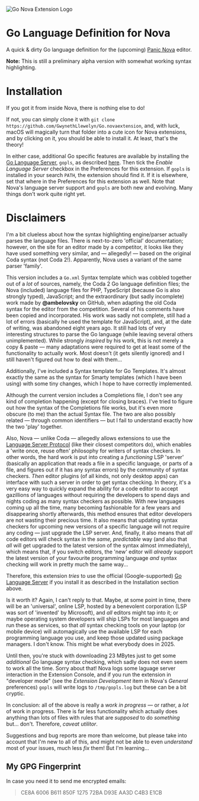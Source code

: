 ![Go Nova Extension Logo](https://github.com/GwynethLlewelyn/Go.novaextension/blob/master/Images/Go-Nova-Banner.png?raw=true)
# Go Language Definition for Nova

A quick &amp; dirty Go language definition for the (upcoming) [Panic Nova](https://panic.com/nova) editor.

**Note:** This is still a preliminary alpha version with somewhat working syntax highlighting.

# Installation

If you got it from inside Nova, there is nothing else to do!

If not, you can simply clone it with `git clone https://github.com/GwynethLlewelyn/Go.novaextension`, and, with luck, macOS will magically turn that folder into a cute icon for Nova extensions, and by clicking on it, you should be able to install it. At least, that's the theory!

In either case, additional Go specific features are available by installing the [Go Language Server](https://github.com/golang/tools/blob/master/gopls/README.md), `gopls`, as described [here](https://github.com/golang/tools/blob/master/gopls/doc/user.md#installation). Then tick the *Enable Language Server* checkbox in the Preferences for this extension. If `gopls` is installed in your search `PATH`, the extension should find it. If it is elsewhere, set that where in the Preferences for this extension as well. Note that Nova's language server support and `gopls` are both new and evolving. Many things don't work quite right yet.

# Disclaimers

I'm a bit clueless about how the syntax highlighting engine/parser actually parses the language files. There is next-to-zero 'official' documentation; however, on the site for an editor made by a competitor, it looks like they have used something very similar, and — allegedly! — based on the original Coda syntax (not Coda 2!). Apparently, Nova uses a variant of the same parser 'family'.

This version includes a `Go.xml` Syntax template which was cobbled together out of a _lot_ of sources, namely, the Coda 2 Go language definition files; the Nova (included) language files for PHP, TypeScript (because Go is also strongly typed), JavaScript; and the extraordinary (but sadly incomplete) work made by **@ambelovsky** on GitHub, when adapting the old Coda syntax for the editor from the competition. Several of his comments have been copied and incorporated. His work was sadly not complete, still had a lot of errors (basically he used the template for JavaScript), and, at the date of writing, was abandoned eight years ago. It still had lots of very interesting structures to parse the Go language (while leaving several others unimplemented). While strongly _inspired_ by his work, this is not merely a copy & paste — many adaptations were required to get at least some of the functionality to actually work. Most doesn't (it gets silently ignored) and I still haven't figured out how to deal with them...

Additionally, I've included a Syntax template for Go Templates. It's almost exactly the same as the syntax for Smarty templates (which I have been using) with some tiny changes, which I hope to have correctly implemented.

Although the current version includes a Completions file, I don't see any kind of completion happening (except for closing braces). I've tried to figure out how the syntax of the Completions file works, but it's even more obscure (to me) than the actual Syntax file. The two are also possibly related — through common identifiers — but I fail to understand exactly how the two 'play' together.

Also, Nova — unlike Coda — allegedly allows extensions to use the [Language Server Protocol](https://langserver.org/) (like their closest competitors do), which enables a 'write once, reuse often' philosophy for writers of syntax checkers. In other words, the hard work is put into creating a _functioning_ LSP 'server' (basically an application that reads a file in a specific language, or parts of a file, and figures out if it has any syntax errors) by the community of syntax checkers. _Then_ editor plugins (of all kinds, not only desktop apps) can interface with such a server in order to get syntax checking. In theory, it's a very easy way to quickly expand the ability for a code editor to accept gazillions of languages without requiring the developers to spend days and nights coding as many syntax checkers as possible. With new languages coming up all the time, many becoming fashionable for a few years and disappearing shortly afterwards, this method ensures that editor developers are not wasting their precious time. It also means that updating syntax checkers for upcoming new versions of a specific language will not require any coding — just upgrade the LSP server. And, finally, it also means that _all_ code editors will check syntax in the _same, predictable_ way (and also that _all_ will get upgraded to the latest version of the syntax almost immediately), which means that, if you switch editors, the 'new' editor will _already_ support the latest version of your favourite programming language _and_ syntax checking will work in pretty much the same way...

Therefore, this extension _tries_ to use the official (Google-supported) [Go Language Server](https://github.com/golang/tools/blob/master/gopls/README.md) if you install it as described in the Installation section above.

Is it worth it? Again, I can't reply to that. Maybe, at some point in time, there will be an 'universal', online LSP, hosted by a benevolent corporation (LSP was sort of 'invented' by Microsoft), and _all_ editors might tap into it; or maybe operating system developers will ship LSPs for most languages and run these as services, so that _all_ syntax checking tools on your laptop (or mobile device) will automagically use the available LSP for each programming language you use, and keep those updated using package managers. I don't know. This might be what everybody does in 2025.

Until then, you're stuck with downloading 23 MBytes just to get some _additional_ Go language syntax checking, which sadly does not even seem to work all the time. Sorry about that! Nova logs some laguage server interaction in the Extension Console, and if you run the extension in "developer mode" (see the *Extension Development* item in Nova's *General* preferences) `gopls` will write logs to `/tmp/gopls.log` but these can be a bit cryptic.

In conclusion: all of the above is really a _work in progress_ — or rather, a _lot_ of work in progress. There is far less functionality which actually does anything than lots of files with rules that are _supposed_ to do _something_ but... don't. Therefore, _caveat utilitor_.

Suggestions and bug reports are more than welcome, but please take into account that I'm new to all of this, and might not be able to even _understand_ most of your issues, much less _fix_ them! But I'm learning...

## My GPG Fingerprint

In case you need it to send me encrypted emails:

> CE8A 6006 B611 850F 1275 72BA D93E AA3D C4B3 E1CB
